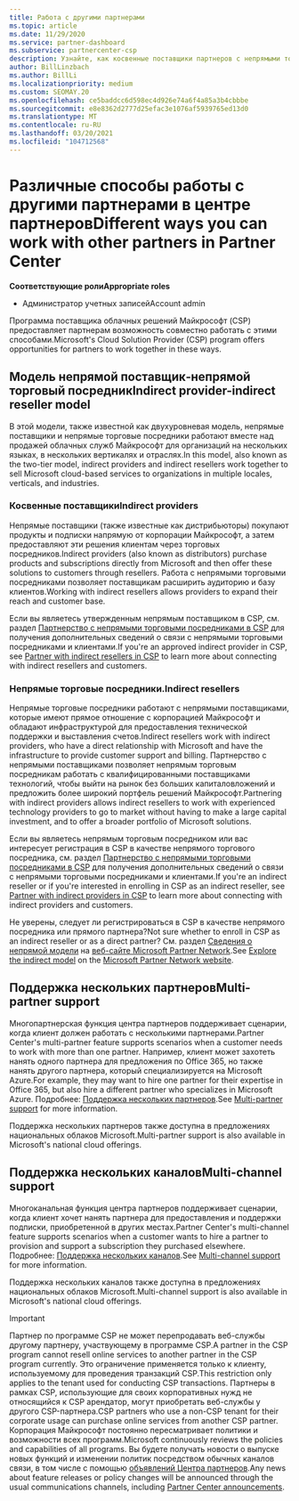 ```yaml
---
title: Работа с другими партнерами
ms.topic: article
ms.date: 11/29/2020
ms.service: partner-dashboard
ms.subservice: partnercenter-csp
description: Узнайте, как косвенные поставщики партнеров с непрямыми торговыми посредниками в программе поставщика облачных решений (CSP) и определяют, какая роль подходит вам.
author: BillLinzbach
ms.author: BillLi
ms.localizationpriority: medium
ms.custom: SEOMAY.20
ms.openlocfilehash: ce5baddcc6d598ec4d926e74a6f4a85a3b4cbbbe
ms.sourcegitcommit: e8e8362d2777d25efac3e1076af5939765ed13d0
ms.translationtype: MT
ms.contentlocale: ru-RU
ms.lasthandoff: 03/20/2021
ms.locfileid: "104712568"
---
```

# <a name="different-ways-you-can-work-with-other-partners-in-partner-center"></a><span data-ttu-id="183b1-103">Различные способы работы с другими партнерами в центре партнеров</span><span class="sxs-lookup"><span data-stu-id="183b1-103">Different ways you can work with other partners in Partner Center</span></span>

<span data-ttu-id="183b1-104">**Соответствующие роли**</span><span class="sxs-lookup"><span data-stu-id="183b1-104">**Appropriate roles**</span></span>

- <span data-ttu-id="183b1-105">Администратор учетных записей</span><span class="sxs-lookup"><span data-stu-id="183b1-105">Account admin</span></span>

<span data-ttu-id="183b1-106">Программа поставщика облачных решений Майкрософт (CSP) предоставляет партнерам возможность совместно работать с этими способами.</span><span class="sxs-lookup"><span data-stu-id="183b1-106">Microsoft's Cloud Solution Provider (CSP) program offers opportunities for partners to work together in these ways.</span></span>

## <a name="indirect-provider-indirect-reseller-model"></a><span data-ttu-id="183b1-107">Модель непрямой поставщик‑непрямой торговый посредник</span><span class="sxs-lookup"><span data-stu-id="183b1-107">Indirect provider-indirect reseller model</span></span>

<span data-ttu-id="183b1-108">В этой модели, также известной как двухуровневая модель, непрямые поставщики и непрямые торговые посредники работают вместе над продажей облачных служб Майкрософт для организаций на нескольких языках, в нескольких вертикалях и отраслях.</span><span class="sxs-lookup"><span data-stu-id="183b1-108">In this model, also known as the two-tier model, indirect providers and indirect resellers work together to sell Microsoft cloud-based services to organizations in multiple locales, verticals, and industries.</span></span>

### <a name="indirect-providers"></a><span data-ttu-id="183b1-109">Косвенные поставщики</span><span class="sxs-lookup"><span data-stu-id="183b1-109">Indirect providers</span></span>

<span data-ttu-id="183b1-110">Непрямые поставщики (также известные как дистрибьюторы) покупают продукты и подписки напрямую от корпорации Майкрософт, а затем предоставляют эти решения клиентам через торговых посредников.</span><span class="sxs-lookup"><span data-stu-id="183b1-110">Indirect providers (also known as distributors) purchase products and subscriptions directly from Microsoft and then offer these solutions to customers through resellers.</span></span> <span data-ttu-id="183b1-111">Работа с непрямыми торговыми посредниками позволяет поставщикам расширить аудиторию и базу клиентов.</span><span class="sxs-lookup"><span data-stu-id="183b1-111">Working with indirect resellers allows providers to expand their reach and customer base.</span></span>

<span data-ttu-id="183b1-112">Если вы являетесь утвержденным непрямым поставщиком в CSP, см. раздел [Партнерство с непрямыми торговыми посредниками в CSP](indirect-provider-tasks-in-partner-center.md) для получения дополнительных сведений о связи с непрямыми торговыми посредниками и клиентами.</span><span class="sxs-lookup"><span data-stu-id="183b1-112">If you're an approved indirect provider in CSP, see [Partner with indirect resellers in CSP](indirect-provider-tasks-in-partner-center.md) to learn more about connecting with indirect resellers and customers.</span></span>

### <a name="indirect-resellers"></a><span data-ttu-id="183b1-113">Непрямые торговые посредники.</span><span class="sxs-lookup"><span data-stu-id="183b1-113">Indirect resellers</span></span>

<span data-ttu-id="183b1-114">Непрямые торговые посредники работают с непрямыми поставщиками, которые имеют прямое отношение с корпорацией Майкрософт и обладают инфраструктурой для предоставления технической поддержки и выставления счетов.</span><span class="sxs-lookup"><span data-stu-id="183b1-114">Indirect resellers work with indirect providers, who have a direct relationship with Microsoft and have the infrastructure to provide customer support and billing.</span></span> <span data-ttu-id="183b1-115">Партнерство с непрямыми поставщиками позволяет непрямым торговым посредникам работать с квалифицированными поставщиками технологий, чтобы выйти на рынок без больших капиталовложений и предложить более широкий портфель решений Майкрософт.</span><span class="sxs-lookup"><span data-stu-id="183b1-115">Partnering with indirect providers allows indirect resellers to work with experienced technology providers to go to market without having to make a large capital investment, and to offer a broader portfolio of Microsoft solutions.</span></span>

<span data-ttu-id="183b1-116">Если вы являетесь непрямым торговым посредником или вас интересует регистрация в CSP в качестве непрямого торгового посредника, см. раздел [Партнерство с непрямыми торговыми посредниками в CSP](indirect-reseller-tasks-in-partner-center.md) для получения дополнительных сведений о связи с непрямыми торговыми посредниками и клиентами.</span><span class="sxs-lookup"><span data-stu-id="183b1-116">If you're an indirect reseller or if you're interested in enrolling in CSP as an indirect reseller, see [Partner with indirect providers in CSP](indirect-reseller-tasks-in-partner-center.md) to learn more about connecting with indirect providers and customers.</span></span>

<span data-ttu-id="183b1-117">Не уверены, следует ли регистрироваться в CSP в качестве непрямого посредника или прямого партнера?</span><span class="sxs-lookup"><span data-stu-id="183b1-117">Not sure whether to enroll in CSP as an indirect reseller or as a direct partner?</span></span> <span data-ttu-id="183b1-118">См. раздел [Сведения о непрямой модели](https://partner.microsoft.com/cloud-solution-provider/indirect) на [веб-сайте Microsoft Partner Network](https://partner.microsoft.com).</span><span class="sxs-lookup"><span data-stu-id="183b1-118">See [Explore the indirect model](https://partner.microsoft.com/cloud-solution-provider/indirect) on the [Microsoft Partner Network website](https://partner.microsoft.com).</span></span>

## <a name="multi-partner-support"></a><span data-ttu-id="183b1-119">Поддержка нескольких партнеров</span><span class="sxs-lookup"><span data-stu-id="183b1-119">Multi-partner support</span></span>

<span data-ttu-id="183b1-120">Многопартнерская функция центра партнеров поддерживает сценарии, когда клиент должен работать с несколькими партнерами.</span><span class="sxs-lookup"><span data-stu-id="183b1-120">Partner Center's multi-partner feature supports scenarios when a customer needs to work with more than one partner.</span></span> <span data-ttu-id="183b1-121">Например, клиент может захотеть нанять одного партнера для предложения по Office 365, но также нанять другого партнера, который специализируется на Microsoft Azure.</span><span class="sxs-lookup"><span data-stu-id="183b1-121">For example, they may want to hire one partner for their expertise in Office 365, but also hire a different partner who specializes in Microsoft Azure.</span></span> <span data-ttu-id="183b1-122">Подробнее: [Поддержка нескольких партнеров](multipartner.md).</span><span class="sxs-lookup"><span data-stu-id="183b1-122">See [Multi-partner support](multipartner.md) for more information.</span></span>

<span data-ttu-id="183b1-123">Поддержка нескольких партнеров также доступна в предложениях национальных облаков Microsoft.</span><span class="sxs-lookup"><span data-stu-id="183b1-123">Multi-partner support is also available in Microsoft's national cloud offerings.</span></span>

## <a name="multi-channel-support"></a><span data-ttu-id="183b1-124">Поддержка нескольких каналов</span><span class="sxs-lookup"><span data-stu-id="183b1-124">Multi-channel support</span></span>

<span data-ttu-id="183b1-125">Многоканальная функция центра партнеров поддерживает сценарии, когда клиент хочет нанять партнера для предоставления и поддержки подписки, приобретенной в других местах.</span><span class="sxs-lookup"><span data-stu-id="183b1-125">Partner Center's multi-channel feature supports scenarios when a customer wants to hire a partner to provision and support a subscription they purchased elsewhere.</span></span> <span data-ttu-id="183b1-126">Подробнее: [Поддержка нескольких каналов](multichannel.md).</span><span class="sxs-lookup"><span data-stu-id="183b1-126">See [Multi-channel support](multichannel.md) for more information.</span></span>

<span data-ttu-id="183b1-127">Поддержка нескольких каналов также доступна в предложениях национальных облаков Microsoft.</span><span class="sxs-lookup"><span data-stu-id="183b1-127">Multi-channel support is also available in Microsoft's national cloud offerings.</span></span>

> [!IMPORTANT]  
> <span data-ttu-id="183b1-128">Партнер по программе CSP не может перепродавать веб-службы другому партнеру, участвующему в программе CSP.</span><span class="sxs-lookup"><span data-stu-id="183b1-128">A partner in the CSP program cannot resell online services to another partner in the CSP program currently.</span></span> <span data-ttu-id="183b1-129">Это ограничение применяется только к клиенту, используемому для проведения транзакций CSP.</span><span class="sxs-lookup"><span data-stu-id="183b1-129">This restriction only applies to the tenant used for conducting CSP transactions.</span></span> <span data-ttu-id="183b1-130">Партнеры в рамках CSP, использующие для своих корпоративных нужд не относящийся к CSP арендатор, могут приобретать веб-службы у другого CSP-партнера.</span><span class="sxs-lookup"><span data-stu-id="183b1-130">CSP partners who use a non-CSP tenant for their corporate usage can purchase online services from another CSP partner.</span></span> <span data-ttu-id="183b1-131">Корпорация Майкрософт постоянно пересматривает политики и возможности всех программ.</span><span class="sxs-lookup"><span data-stu-id="183b1-131">Microsoft continuously reviews the policies and capabilities of all programs.</span></span> <span data-ttu-id="183b1-132">Вы будете получать новости о выпуске новых функций и изменении политик посредством обычных каналов связи, в том числе с помощью [объявлений Центра партнеров](announcements/index.md).</span><span class="sxs-lookup"><span data-stu-id="183b1-132">Any news about feature releases or policy changes will be announced through the usual communications channels, including [Partner Center announcements](announcements/index.md).</span></span>
